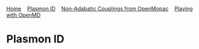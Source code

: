 [Home](index.md) &nbsp;&nbsp; [Plasmon ID](PlasmonID.md) &nbsp;&nbsp; [Non-Adabatic Couplings from OpenMopac](NACOpenMopac.md) &nbsp; &nbsp;[Playing with OpenMD](OpenMDPlay.md)

# Plasmon ID
